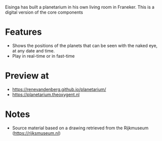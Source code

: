 Eisinga has built a planetarium in his own living room in Franeker. This is a digital version of the core components

# Features
- Shows the positions of the planets that can be seen with the naked eye, at any date and time.
- Play in real-time or in fast-time
  
# Preview at
- https://renevandenberg.github.io/planetarium/
- https://planetarium.theoxygent.nl

# Notes
- Source material based on a drawing retrieved from the Rijkmuseum (https://rijksmuseum.nl)
